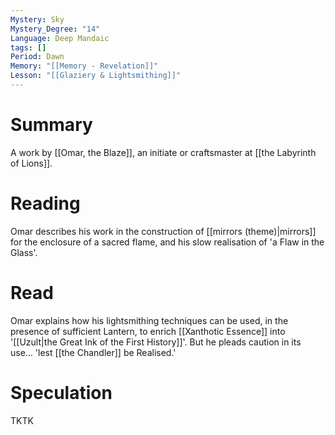 ```yaml
---
Mystery: Sky
Mystery_Degree: "14"
Language: Deep Mandaic
tags: []
Period: Dawn
Memory: "[[Memory - Revelation]]"
Lesson: "[[Glaziery & Lightsmithing]]"
---
```

# Summary
A work by [[Omar, the Blaze]], an initiate or craftsmaster at [[the Labyrinth of Lions]].
# Reading
Omar describes his work in the construction of [[mirrors (theme)|mirrors]] for the enclosure of a sacred flame, and his slow realisation of 'a Flaw in the Glass'.
# Read
Omar explains how his lightsmithing techniques can be used, in the presence of sufficient Lantern, to enrich [[Xanthotic Essence]] into '[[Uzult|the Great Ink of the First History]]'. But he pleads caution in its use… 'lest [[the Chandler]] be Realised.'
# Speculation
TKTK
